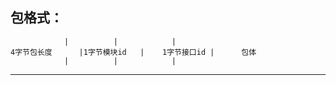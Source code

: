 包格式：
------------------------------------------------------------------------------
			    |		   | 		    |
	4字节包长度	    |1字节模块id   | 	1字节接口id |      包体
			    |		   | 		    |
------------------------------------------------------------------------------
